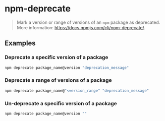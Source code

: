 # npm-deprecate

> Mark a version or range of versions of an `npm` package as deprecated. More information: <https://docs.npmjs.com/cli/npm-deprecate/>.

## Examples

### Deprecate a specific version of a package

```bash
npm deprecate package_name@version "deprecation_message"
```

### Deprecate a range of versions of a package

```bash
npm deprecate package_name@"<version_range" "deprecation_message"
```

### Un-deprecate a specific version of a package

```bash
npm deprecate package_name@version ""
```
